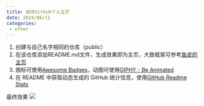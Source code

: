 ```yaml
---
title: 装饰Github个人主页
date: 2024/06/11
categories:
 - other
---
```

1. 创建与自己名字相同的仓库（public）
2. 在该仓库添加README.md文件，生成效果即为主页，大致框架可参考[鱼皮的主页](https://github.com/liyupi)
3. 图标可使用[Awesome Badges](https://dev.to/envoy_/150-badges-for-github-pnk#skills)，动图可使用[GIPHY - Be Animated](https://giphy.com/categories/)
4. 在 README 中获取动态生成的 GitHub 统计信息，使用[GitHub Readme Stats](https://github.com/anuraghazra/github-readme-stats/blob/master/docs/readme_cn.md)

最终效果
![](/image/2024061101.png)